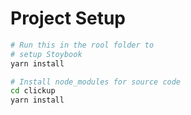 # Project Setup

```bash
# Run this in the rool folder to
# setup Stoybook
yarn install

# Install node_modules for source code
cd clickup
yarn install
```